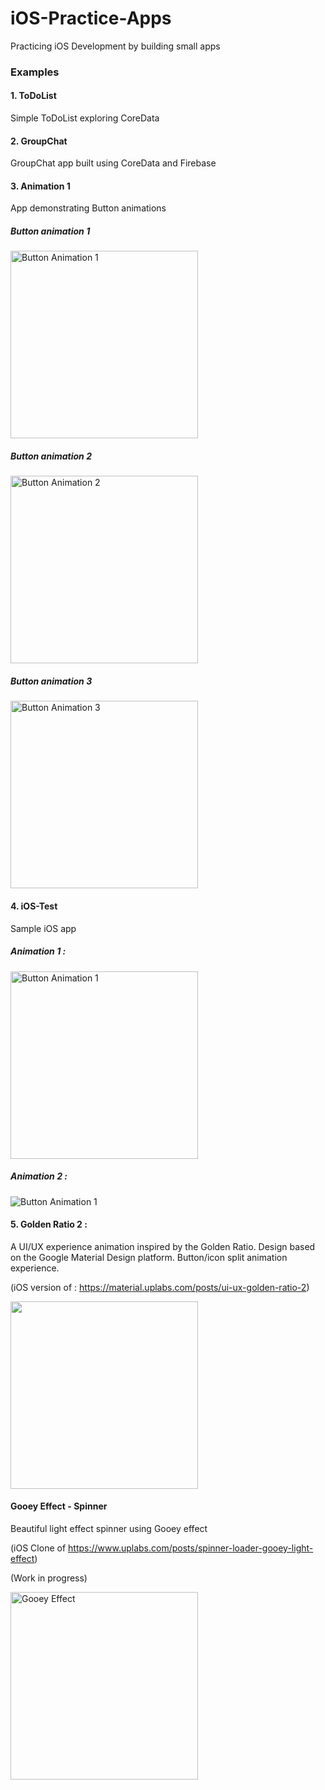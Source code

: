# iOS-Practice-Apps
Practicing iOS Development by building small apps

### Examples

#### 1. ToDoList
Simple ToDoList exploring CoreData 

#### 2. GroupChat
GroupChat app built using CoreData and Firebase

#### 3. Animation 1
App demonstrating Button animations

##### Button animation 1

<Img alt="Button Animation 1" width="300px" src="https://github.com/SanjithKanagavel/iOS-Practice-Apps/blob/master/Animation1/Animation%201/Gifs/animation1.gif"/>

##### Button animation 2

<Img alt="Button Animation 2" width="300px" src="https://github.com/SanjithKanagavel/iOS-Practice-Apps/blob/master/Animation1/Animation%201/Gifs/animation2.gif"/>

##### Button animation 3

<Img alt="Button Animation 3" width="300px" src="https://github.com/SanjithKanagavel/iOS-Practice-Apps/blob/master/Animation1/Animation%201/Gifs/animation3.gif"/>


#### 4. iOS-Test
Sample iOS app

##### Animation 1 :

<Img alt="Button Animation 1" width="300px" src="https://github.com/SanjithKanagavel/iOS-Practice-Apps/blob/master/iOS-Test/Gifs/animation1.gif"/>

##### Animation 2 :

<Img alt="Button Animation 1" src="https://github.com/SanjithKanagavel/iOS-Practice-Apps/blob/master/iOS-Test/Gifs/animation2.gif"/>


#### 5. Golden Ratio 2 : 

A UI/UX experience animation inspired by the Golden Ratio. Design based on the Google Material Design platform. Button/icon split animation experience.

(iOS version of : https://material.uplabs.com/posts/ui-ux-golden-ratio-2) 

<img alt="" width="300px" src="https://github.com/SanjithKanagavel/iOS-Practice-Apps/blob/master/Golden%20Ratio%202/Golden%20Ratio%202/finalpreview.gif"/>


#### Gooey Effect - Spinner 
Beautiful light effect spinner using Gooey effect

(iOS Clone of https://www.uplabs.com/posts/spinner-loader-gooey-light-effect)

(Work in progress)

<img alt="Gooey Effect" width="300px" src="https://github.com/SanjithKanagavel/iOS-Practice-Apps/blob/master/GooeyEffeect-Spinner/target.gif"/>
